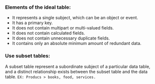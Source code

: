 ### Elements of the ideal table:
- It represents a single subject, which can be an object or event.
- It has a primary key.
- It does not contain multipart or  multi-valued fields.
- It does not contain calculated fields.
- It does not contain unnecessary duplicate fields.
- It contains only an absolute minimum amount of redundant data.

### Use subset tables:
A subset table represent a subordinate subject of a particular data table, and a distinct relationship exists between the subset table and the data table.
		`EX: Producs > books, food, services.`